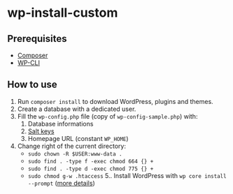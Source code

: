 # wp-install-custom

## Prerequisites

- [Composer](https://getcomposer.org/)
- [WP-CLI](https://wp-cli.org/fr/)

## How to use

1. Run `composer install` to download WordPress, plugins and themes.
2. Create a database with a dedicated user.
3. Fill the `wp-config.php` file (copy of `wp-config-sample.php`) with:
    1. Database informations
    2. [Salt keys](https://api.wordpress.org/secret-key/1.1/salt/)
    3. Homepage URL (constant `WP_HOME`)
4. Change right of the current directory:
   - `sudo chown -R $USER:www-data .`
   - `sudo find . -type f -exec chmod 664 {} +`
   - `sudo find . -type d -exec chmod 775 {} +`
   - `sudo chmod g-w .htaccess`
5.. Install WordPress with `wp core install --prompt` ([more details](https://developer.wordpress.org/cli/commands/core/install/))

